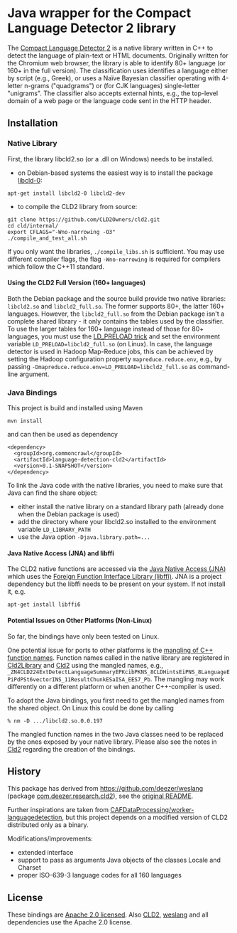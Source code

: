 # Java wrapper for the Compact Language Detector 2 library

The [Compact Language Detector 2](https://github.com/CLD2Owners/cld2) is a native library written in C++ to detect the language of plain-text or HTML documents. Originally written for the Chromium web browser, the library is able to identify 80+ language (or 160+ in the full version). The classification uses identifies a language either by script (e.g., Greek), or uses a Naïve Bayesian classifier operating with 4-letter n-grams ("quadgrams") or (for  CJK languages) single-letter "unigrams". The classifier also accepts external hints, e.g., the top-level domain of a web page or the language code sent in the HTTP header.


## Installation

### Native Library

First, the library libcld2.so (or a .dll on Windows) needs to be installed.

- on Debian-based systems the easiest way is to install the package [libcld-0](https://packages.debian.org/stretch/libcld2-0):
```
apt-get install libcld2-0 libcld2-dev
```
- to compile the CLD2 library from source:
```
git clone https://github.com/CLD2Owners/cld2.git
cd cld/internal/
export CFLAGS="-Wno-narrowing -O3"
./compile_and_test_all.sh
```
If you only want the libraries, `./compile_libs.sh` is sufficient. You may use different compiler flags, the flag `-Wno-narrowing` is required for compilers which follow the C++11 standard.


#### Using the CLD2 Full Version (160+ languages)

Both the Debian package and the source build provide two native libraries: `libcld2.so` and `libcld2_full.so`. The former supports 80+, the latter 160+ languages. However, the `libcld2_full.so` from the Debian package isn't a complete shared library - it only contains the tables used by the classifier. To use the larger tables for 160+ language instead of those for 80+ languages, you must use the [LD_PRELOAD trick](https://stackoverflow.com/questions/426230/what-is-the-ld-preload-trick) and set the environment variable `LD_PRELOAD=libcld2_full.so` (on Linux). In case, the language detector is used in Hadoop Map-Reduce jobs, this can be achieved by setting the Hadoop configuration property `mapreduce.reduce.env`, e.g., by passing `-Dmapreduce.reduce.env=LD_PRELOAD=libcld2_full.so` as command-line argument.


### Java Bindings

This project is build and installed using Maven
```
mvn install
```
and can then be used as dependency
```
<dependency>
  <groupId>org.commoncrawl</groupId>
  <artifactId>language-detection-cld2</artifactId>
  <version>0.1-SNAPSHOT</version>
</dependency>
```

To link the Java code with the native libraries, you need to make sure that Java can find the share object:
- either install the native library on a standard library path (already done when the Debian package is used)
- add the directory where your libcld2.so installed to the environment variable `LD_LIBRARY_PATH`
- use the Java option `-Djava.library.path=...`

#### Java Native Access (JNA) and libffi

The CLD2 native functions are accessed via the [Java Native Access (JNA)](https://github.com/java-native-access/jna) which uses the [Foreign Function Interface Library (libffi)](https://sourceware.org/libffi/). JNA is a project dependency but the libffi needs to be present on your system. If not install it, e.g. 
```
apt-get install libffi6
```

#### Potential Issues on Other Platforms (Non-Linux)

So far, the bindings have only been tested on Linux.

One potential issue for ports to other platforms is the [mangling of C++ function names](https://en.wikipedia.org/wiki/Name_mangling). Function names called in the native library are registered in [Cld2Library](../blob/master/src/main/java/org/commoncrawl/langdetect/cld2/Cld2Library.java) and [Cld2](../blob/master/src/main/java/org/commoncrawl/langdetect/cld2/Cld2.java) using the mangled names, e.g., `_ZN4CLD224ExtDetectLanguageSummaryEPKcibPKNS_8CLDHintsEiPNS_8LanguageEPiPdPSt6vectorINS_11ResultChunkESaISA_EES7_Pb`. The mangling may work differently on a different platform or when another C++-compiler is used.

To adopt the Java bindings, you first need to get the mangled names from the shared object. On Linux this could be done by calling
```
% nm -D .../libcld2.so.0.0.197
```
The mangled function names in the two Java classes need to be replaced by the ones exposed by your native library. Please also see the notes in [Cld2](../blob/master/src/main/java/org/commoncrawl/langdetect/cld2/Cld2.java) regarding the creation of the bindings.


## History

This package has derived from https://github.com/deezer/weslang (package [com.deezer.research.cld2](https://github.com/deezer/weslang/tree/master/java/com/deezer/research/cld2)), see the [original README](./README.deezer-weslang).

Further inspirations are taken from [CAFDataProcessing/worker-languagedetection](https://github.com/CAFDataProcessing/worker-languagedetection/tree/develop/language-detection-cld2), but this project depends on a modified version of CLD2 distributed only as a binary.

Modifications/improvements:
- extended interface
- support to pass as arguments Java objects of the classes Locale and Charset
- proper ISO-639-3 language codes for all 160 languages


## License

These bindings are [Apache 2.0 licensed](./LICENSE). Also [CLD2](https://github.com/CLD2Owners/cld2/blob/master/LICENSE), [weslang](https://github.com/deezer/weslang/blob/master/LICENSE) and all dependencies use the Apache 2.0 license.
